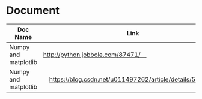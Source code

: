 # Document

|Doc Name             | Link     |   comments|
|---------------------|----------|-----------|
| Numpy and matplotlib| http://python.jobbole.com/87471/　| 速成|
| Numpy and matplotlib| 　https://blog.csdn.net/u011497262/article/details/52325705　| 速成|



